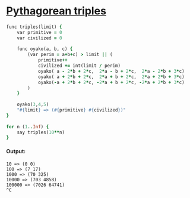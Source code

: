 [1]: https://rosettacode.org/wiki/Pythagorean_triples

# [Pythagorean triples][1]

```ruby
func triples(limit) {
    var primitive = 0
    var civilized = 0
 
    func oyako(a, b, c) {
        (var perim = a+b+c) > limit || (
            primitive++
            civilized += int(limit / perim)
            oyako( a - 2*b + 2*c,  2*a - b + 2*c,  2*a - 2*b + 3*c)
            oyako( a + 2*b + 2*c,  2*a + b + 2*c,  2*a + 2*b + 3*c)
            oyako(-a + 2*b + 2*c, -2*a + b + 2*c, -2*a + 2*b + 3*c)
        )
    }
 
    oyako(3,4,5)
    "#{limit} => (#{primitive} #{civilized})"
}
 
for n (1..Inf) {
    say triples(10**n)
}
```

#### Output:
```
10 => (0 0)
100 => (7 17)
1000 => (70 325)
10000 => (703 4858)
100000 => (7026 64741)
^C
```
